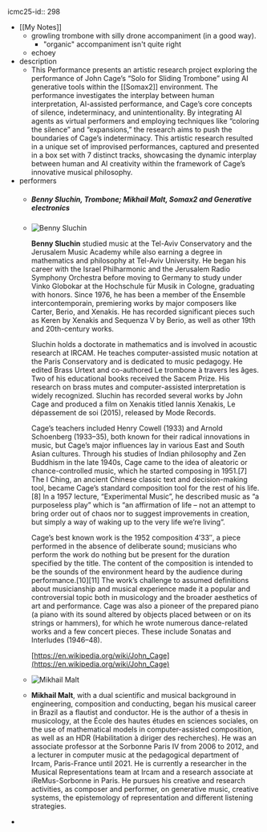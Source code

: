 icmc25-id:: 298

- [[My Notes]]
	- growling trombone with silly drone accompaniment (in a good way).
		- "organic" accompaniment isn't quite right
	- echoey
- description
	- This Performance presents an artistic research project exploring the performance of John Cage’s “Solo for Sliding Trombone” using AI generative tools within the [[Somax2]] environment. The performance investigates the interplay between human interpretation, AI-assisted performance, and Cage’s core concepts of silence, indeterminacy, and unintentionality. By integrating AI agents as virtual performers and employing techniques like “coloring the silence” and “expansions,” the research aims to push the boundaries of Cage’s indeterminacy. This artistic research resulted in a unique set of improvised performances, captured and presented in a box set with 7 distinct tracks, showcasing the dynamic interplay between human and AI creativity within the framework of Cage’s innovative musical philosophy.
- performers
	- ##### Benny Sluchin, Trombone; Mikhail Malt, Somax2 and Generative electronics
	- ![Benny Sluchin](https://icmc2025.sites.northeastern.edu/files/2025/06/Benny_Sluchin-Headshot-221x300.jpg)
	  
	  **Benny Sluchin** studied music at the Tel-Aviv Conservatory and the Jerusalem Music Academy while also earning a degree in mathematics and philosophy at Tel-Aviv University. He began his career with the Israel Philharmonic and the Jerusalem Radio Symphony Orchestra before moving to Germany to study under Vinko Globokar at the Hochschule für Musik in Cologne, graduating with honors. Since 1976, he has been a member of the Ensemble intercontemporain, premiering works by major composers like Carter, Berio, and Xenakis. He has recorded significant pieces such as Keren by Xenakis and Sequenza V by Berio, as well as other 19th and 20th-century works.
	  
	  Sluchin holds a doctorate in mathematics and is involved in acoustic research at IRCAM. He teaches computer-assisted music notation at the Paris Conservatory and is dedicated to music pedagogy. He edited Brass Urtext and co-authored Le trombone à travers les âges. Two of his educational books received the Sacem Prize. His research on brass mutes and computer-assisted interpretation is widely recognized. Sluchin has recorded several works by John Cage and produced a film on Xenakis titled Iannis Xenakis, Le dépassement de soi (2015), released by Mode Records.
	  
	  Cage’s teachers included Henry Cowell (1933) and Arnold Schoenberg (1933–35), both known for their radical innovations in music, but Cage’s major influences lay in various East and South Asian cultures. Through his studies of Indian philosophy and Zen Buddhism in the late 1940s, Cage came to the idea of aleatoric or chance-controlled music, which he started composing in 1951.[7] The I Ching, an ancient Chinese classic text and decision-making tool, became Cage’s standard composition tool for the rest of his life.[8] In a 1957 lecture, “Experimental Music”, he described music as “a purposeless play” which is “an affirmation of life – not an attempt to bring order out of chaos nor to suggest improvements in creation, but simply a way of waking up to the very life we’re living”.
	  
	  Cage’s best known work is the 1952 composition 4′33″, a piece performed in the absence of deliberate sound; musicians who perform the work do nothing but be present for the duration specified by the title. The content of the composition is intended to be the sounds of the environment heard by the audience during performance.[10][11] The work’s challenge to assumed definitions about musicianship and musical experience made it a popular and controversial topic both in musicology and the broader aesthetics of art and performance. Cage was also a pioneer of the prepared piano (a piano with its sound altered by objects placed between or on its strings or hammers), for which he wrote numerous dance-related works and a few concert pieces. These include Sonatas and Interludes (1946–48).
	  
	  [](https://en.wikipedia.org/wiki/John_Cage)[https://en.wikipedia.org/wiki/John_Cage](https://en.wikipedia.org/wiki/John_Cage)
	- ![Mikhail Malt](https://icmc2025.sites.northeastern.edu/files/2025/06/Mikhail-Malt-Headshot-221x300.jpg)
	- **Mikhail Malt**, with a dual scientific and musical background in engineering, composition and conducting, began his musical career in Brazil as a flautist and conductor. He is the author of a thesis in musicology, at the École des hautes études en sciences sociales, on the use of mathematical models in computer-assisted composition, as well as an HDR (Habilitation à diriger des recherches). He was an associate professor at the Sorbonne Paris IV from 2006 to 2012, and a lecturer in computer music at the pedagogical department of Ircam, Paris-France until 2021. He is currently a researcher in the Musical Representations team at Ircam and a research associate at iReMus-Sorbonne in Paris. He pursues his creative and research activities, as composer and performer, on generative music, creative systems, the epistemology of representation and different listening strategies.
-
